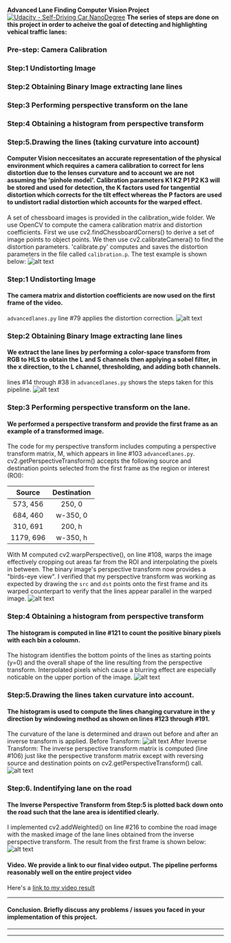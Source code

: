 **Advanced Lane Finding Computer Vision Project**
[![Udacity - Self-Driving Car NanoDegree](https://s3.amazonaws.com/udacity-sdc/github/shield-carnd.svg)](http://www.udacity.com/drive)
**The series of steps are done on this project in order to acheive the goal of detecting and highlighting vehical traffic lanes:**
### Pre-step: Camera Calibration
### Step:1 Undistorting Image
### Step:2 Obtaining Binary Image extracting lane lines
### Step:3 Performing perspective transform on the lane
### Step:4 Obtaining a histogram from perspective transform
### Step:5.Drawing the lines (taking curvature into account)

#### Computer Vision neccesitates an accurate representation of the physical environment which requires a camera calibration to correct for lens distortion due to the lenses curvature and to account we are not assuming the 'pinhole model'. Calibration parameters K1 K2 P1 P2 K3 will be stored and used for detection, the K factors used for tangential distortion which corrects for the tilt effect whereas the P factors are used to undistort radial distortion which accounts for the warped effect.
A set of chessboard images is provided in the calibration_wide folder. We use OpenCV to compute the camera calibration matrix and distortion coefficients. First we use cv2.findChessboardCorners() to derive a set of image points to object points. We then use cv2.calibrateCamera() to find the distortion parameters.
'calibrate.py' computes and saves the distortion parameters in the file called `calibration.p`. The test example is shown below:
![alt text][image1]

### Step:1 Undistorting Image
####  The camera matrix and distortion coefficients are now used on the first frame of the video.
`advancedlanes.py` line #79 applies the distortion correction.
![alt text][image2]

### Step:2 Obtaining Binary Image extracting lane lines
#### We extract the lane lines by performing a color-space transform from RGB to HLS to obtain the L and S channels then applying a sobel filter, in the x direction, to the L channel, thresholding, and adding both channels.
lines #14 through #38 in `advancedlanes.py` shows the steps taken for this pipeline.
![alt text][image3]

### Step:3 Performing perspective transform on the lane.
#### We performed a perspective transform and provide the first frame as an example of a transformed image.
The code for my perspective transform includes computing a perspective transform matrix, M, which appears in line #103 `advancedlanes.py`. cv2.getPerspectiveTransform() accepts the following source and destination points selected from the first frame as the region or interest (ROI):

| Source        | Destination   | 
|:-------------:|:-------------:| 
| 573, 456      | 250, 0        | 
| 684, 460      | w-350, 0      |
| 310, 691     | 200, h      |
| 1179, 696      | w-350, h        |

With M computed cv2.warpPerspective(), on line #108, warps the image effectively cropping out areas far from the ROI and interpolating the pixels in between. The binary image's perspective transform now provides a "birds-eye view". I verified that my perspective transform was working as expected by drawing the `src` and `dst` points onto the first frame and its warped counterpart to verify that the lines appear parallel in the warped image.
![alt text][image4]

### Step:4 Obtaining a histogram from perspective transform
#### The histogram is computed in line #121 to count the positive binary pixels with each bin a coloumn.
The histogram identifies the bottom points of the lines as starting points (y=0) and the overall shape of the line resulting from the perspective transform. Interpolated pixels which cause a blurring effect are especially noticable on the upper portion of the image.
![alt text][image5]

### Step:5.Drawing the lines taken curvature into account.
#### The histogram is used to compute the lines changing curvature in the y direction by windowing method as shown on lines #123 through #191. 
The curvature of the lane is determined and drawn out before and after an inverse transform is applied.
Before Transform:
![alt text][image6]
After Inverse Transform:
The inverse perspective transform matrix is computed (line #106) just like the perspective transform matrix except with reversing source and destination points on cv2.getPerspectiveTransform() call.
![alt text][image7]

### Step:6. Indentifying lane on the road
#### The Inverse Perspective Transform from Step:5 is plotted back down onto the road such that the lane area is identified clearly.
I implemented cv2.addWeighted() on line #216 to combine the road image with the masked image of the lane lines obtained from the inverse perspective transform. The result from the first frame is shown below:
![alt text][image8]

#### Video. We provide a link to our final video output.  The pipeline performs reasonably well on the entire project video 
Here's a [link to my video result](https://youtu.be/yNyQFfTKRMw)

---

#### Conclusion. Briefly discuss any problems / issues you faced in your implementation of this project.
 


---

[//]: # (Image References)

[image1]: ./calibration_wide/undistorted.png "Undistorted"
[image2]: ./examples/Figure_2.png "Road Transformed"
[image3]: ./examples/Figure_3.png "Binary Example"
[image4]: ./examples/Figure_4.png "Warp Example"
[image5]: ./examples/Figure_5.png "Fit Visual"
[image6]: ./examples/Figure_6.png "Output"
[image7]: ./examples/Figure_7.png "Output2"
[image8]: ./examples/Figure_8.png "Output3"



---
